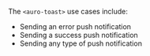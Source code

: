 The `<auro-toast>` use cases include:

* Sending an error push notification
* Sending a success push notification
* Sending any type of push notification
